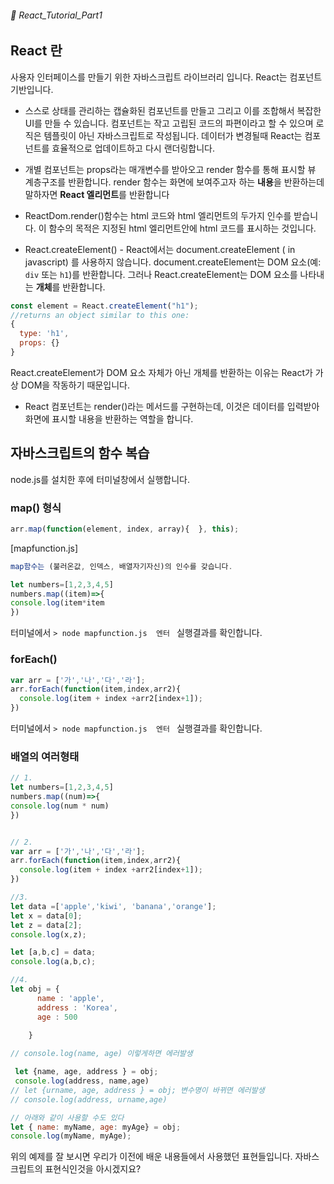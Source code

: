 ###### 🌵 React_Tutorial_Part1

## React 란 
사용자 인터페이스를 만들기 위한 자바스크립트 라이브러리 입니다. React는 컴포넌트 기반입니다.   

- 스스로 상태를 관리하는 캡슐화된 컴포넌트를 만들고 그리고 이를 조합해서 복잡한 UI를 만들 수 있습니다. 컴포넌트는 작고 고립된 코드의 파편이라고 할 수 있으며 로직은 템플릿이 아닌 자바스크립트로 작성됩니다. 데이터가 변경될때 React는 컴포넌트를 효율적으로 업데이트하고 다시 랜더링합니다.  

- 개별 컴포넌트는 props라는 매개변수를 받아오고 render 함수를 통해 표시할 뷰 계층구조를 반환합니다.
render 함수는 화면에 보여주고자 하는 <b>내용</b>을 반환하는데 말하자면 <b>React 엘리먼트</b>를 반환합니다

- ReactDom.render()함수는 html 코드와 html 엘리먼트의 두가지 인수를 받습니다. 이 함수의 목적은 지정된 html 엘리먼트안에 html 코드를 표시하는 것입니다.   
- React.createElement() - React에서는 document.createElement ( in javascript) 를 사용하지 않습니다. document.createElement는 DOM 요소(예: ```div``` 또는 ```h1```)를 반환합니다. 그러나 React.createElement는 DOM 요소를 나타내는 <b>개체</b>를 반환합니다.   
```js
const element = React.createElement("h1");
//returns an object similar to this one:
{
  type: 'h1',
  props: {}
} 
```

React.createElement가 DOM 요소 자체가 아닌 개체를 반환하는 이유는 React가 가상 DOM을 작동하기 때문입니다. 


- React 컴포넌트는 render()라는 메서드를 구현하는데, 이것은 데이터를 입력받아 화면에 표시할 내용을 반환하는 역할을 합니다.


##  자바스크립트의 함수 복습 
node.js를 설치한 후에 터미널창에서 실행합니다.    
 
### map() 형식 
```js
arr.map(function(element, index, array){  }, this);
```
[mapfunction.js]

```js
map함수는 (불러온값, 인덱스, 배열자기자신)의 인수를 갖습니다. 

let numbers=[1,2,3,4,5]
numbers.map((item)=>{
console.log(item*item
})
```   
터미널에서 ```> node mapfunction.js  엔터 ``` 실행결과를 확인합니다. 


### forEach()
``` js
var arr = ['가','나','다','라'];
arr.forEach(function(item,index,arr2){ 
  console.log(item + index +arr2[index+1]); 
})

```  
터미널에서 ```> node mapfunction.js  엔터 ``` 실행결과를 확인합니다. 

### 배열의 여러형태 
``` js
// 1.
let numbers=[1,2,3,4,5]
numbers.map((num)=>{
console.log(num * num)
})


// 2.
var arr = ['가','나','다','라'];
arr.forEach(function(item,index,arr2){ 
  console.log(item + index +arr2[index+1]); 
})

//3.
let data =['apple','kiwi', 'banana','orange'];
let x = data[0];
let z = data[2];
console.log(x,z);

let [a,b,c] = data;
console.log(a,b,c);

//4.
let obj = {
      name : 'apple',
      address : 'Korea',
      age : 500
      
    }

// console.log(name, age) 이렇게하면 에러발생

 let {name, age, address } = obj;
 console.log(address, name,age)
// let {urname, age, address } = obj; 변수명이 바뀌면 에러발생
// console.log(address, urname,age)

// 아래와 같이 사용할 수도 있다
let { name: myName, age: myAge} = obj;
console.log(myName, myAge);

```

위의 예제를 잘 보시면 우리가 이전에 배운 내용들에서 사용했던 표현들입니다. 자바스크립트의 표현식인것을 아시겠지요?

 
